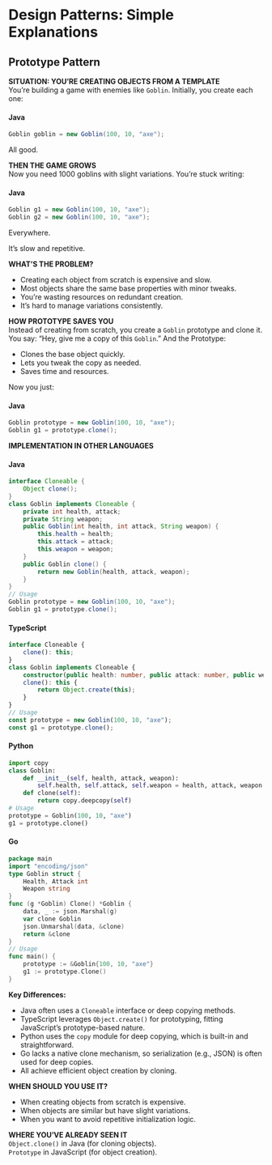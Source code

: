 # Design Patterns: Simple Explanations

## Prototype Pattern

**SITUATION: YOU’RE CREATING OBJECTS FROM A TEMPLATE**  
You’re building a game with enemies like `Goblin`. Initially, you create each one: 

#### Java
```java
Goblin goblin = new Goblin(100, 10, "axe");
``` 
All good.

**THEN THE GAME GROWS**  
Now you need 1000 goblins with slight variations. You’re stuck writing: 

#### Java
```java
Goblin g1 = new Goblin(100, 10, "axe"); 
Goblin g2 = new Goblin(100, 10, "axe");
``` 
Everywhere. 

It’s slow and repetitive.

**WHAT’S THE PROBLEM?**  
- Creating each object from scratch is expensive and slow.  
- Most objects share the same base properties with minor tweaks.  
- You’re wasting resources on redundant creation.  
- It’s hard to manage variations consistently.

**HOW PROTOTYPE SAVES YOU**  
Instead of creating from scratch, you create a `Goblin` prototype and clone it. You say: “Hey, give me a copy of this `Goblin`.” And the Prototype:  
- Clones the base object quickly.  
- Lets you tweak the copy as needed.  
- Saves time and resources.  

Now you just: 

#### Java
```java
Goblin prototype = new Goblin(100, 10, "axe"); 
Goblin g1 = prototype.clone();
```

**IMPLEMENTATION IN OTHER LANGUAGES**

#### Java  
```java  
interface Cloneable {  
    Object clone();  
}  
class Goblin implements Cloneable {  
    private int health, attack;  
    private String weapon;  
    public Goblin(int health, int attack, String weapon) {  
        this.health = health;  
        this.attack = attack;  
        this.weapon = weapon;  
    }  
    public Goblin clone() {  
        return new Goblin(health, attack, weapon);  
    }  
}  
// Usage  
Goblin prototype = new Goblin(100, 10, "axe");  
Goblin g1 = prototype.clone();  
```

#### TypeScript  
```typescript  
interface Cloneable {  
    clone(): this;  
}  
class Goblin implements Cloneable {  
    constructor(public health: number, public attack: number, public weapon: string) {}  
    clone(): this {  
        return Object.create(this);  
    }  
}  
// Usage  
const prototype = new Goblin(100, 10, "axe");  
const g1 = prototype.clone();  
```

#### Python  
```python  
import copy  
class Goblin:  
    def __init__(self, health, attack, weapon):  
        self.health, self.attack, self.weapon = health, attack, weapon  
    def clone(self):  
        return copy.deepcopy(self)  
# Usage  
prototype = Goblin(100, 10, "axe")  
g1 = prototype.clone()  
```

#### Go  
```go  
package main  
import "encoding/json"  
type Goblin struct {  
    Health, Attack int  
    Weapon string  
}  
func (g *Goblin) Clone() *Goblin {  
    data, _ := json.Marshal(g)  
    var clone Goblin  
    json.Unmarshal(data, &clone)  
    return &clone  
}  
// Usage  
func main() {  
    prototype := &Goblin{100, 10, "axe"}  
    g1 := prototype.Clone()  
}  
```

**Key Differences:**  
- Java often uses a `Cloneable` interface or deep copying methods.  
- TypeScript leverages `Object.create()` for prototyping, fitting JavaScript’s prototype-based nature.  
- Python uses the `copy` module for deep copying, which is built-in and straightforward.  
- Go lacks a native clone mechanism, so serialization (e.g., JSON) is often used for deep copies.  
- All achieve efficient object creation by cloning.

**WHEN SHOULD YOU USE IT?**  
- When creating objects from scratch is expensive.  
- When objects are similar but have slight variations.  
- When you want to avoid repetitive initialization logic.

**WHERE YOU’VE ALREADY SEEN IT**  
`Object.clone()` in Java (for cloning objects).  
`Prototype` in JavaScript (for object creation).